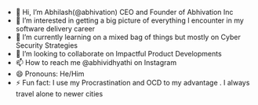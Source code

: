 - 👋 Hi, I’m Abhilash(@abhivation) CEO and Founder of Abhivation Inc
- 👀 I’m interested in getting a big picture of everything I encounter in my software delivery career
- 🌱 I’m currently learning on a mixed bag of things but mostly on Cyber Security Strategies
- 💞️ I’m looking to collaborate on Impactful Product Developments
- 📫 How to reach me @abhividhyathi on Instagram
- 😄 Pronouns: He/Him
- ⚡ Fun fact: I use my Procrastination and OCD to my advantage . I always travel alone to newer cities

<!---
abhivation/abhivation is a ✨ special ✨ repository because its `README.md` (this file) appears on your GitHub profile.
You can click the Preview link to take a look at your changes.
--->
